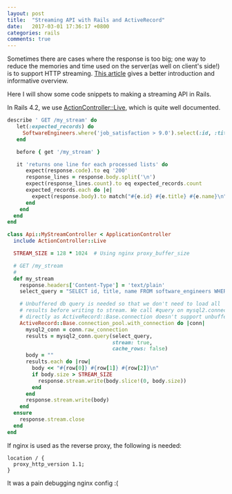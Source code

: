 ```yaml
---
layout: post
title:  "Streaming API with Rails and ActiveRecord"
date:   2017-03-01 17:36:17 +0800
categories: rails
comments: true
---
```


Sometimes there are cases where the response is too big; one way to reduce the memories and time used on the server(as well on client's side!)
is to support HTTP streaming. [This article](https://gist.github.com/CMCDragonkai/6bfade6431e9ffb7fe88) gives a better introduction and informative overview.

Here I will show some code snippets to making a streaming API in Rails.

In Rails 4.2, we use [ActionController::Live](http://api.rubyonrails.org/v4.2/classes/ActionController/Live.html), which is quite well documented.

```ruby
describe ' GET /my_stream' do
   let(:expected_records) do
     SoftwareEngineers.where('job_satisfaction > 9.0').select(:id, :title, :name)
   end

   before { get '/my_stream' }

   it 'returns one line for each processed lists' do
      expect(response.code).to eq '200'
      response_lines = response.body.split('\n')
      expect(response_lines.count).to eq expected_records.count
      expected_records.each do |e|
        expect(response.body).to match("#{e.id} #{e.title} #{e.name}\n")
      end
    end
  end
end
```

```ruby
class Api::MyStreamController < ApplicationController
  include ActionController::Live

  STREAM_SIZE = 128 * 1024  # Using nginx proxy_buffer_size

  # GET /my_stream
  #
  def my_stream
    response.headers['Content-Type'] = 'text/plain'
    select_query = "SELECT id, title, name FROM software_engineers WHERE job_satisfaction > 9.0"

    # Unbuffered db query is needed so that we don't need to load all
    # results before writing to stream. We call #query on mysql2.connection object
    # directly as ActiveRecord::Base.connection doesn't support unbuffered query.
    ActiveRecord::Base.connection_pool.with_connection do |conn|
      mysql2_conn = conn.raw_connection
      results = mysql2_conn.query(select_query,
                                  stream: true,
                                  cache_rows: false)
      body = ""
      results.each do |row|
        body << "#{row[0]} #{row[1]} #{row[2]}\n"
        if body.size > STREAM_SIZE
          response.stream.write(body.slice!(0, body.size))
        end
      end
      response.stream.write(body)
    end
  ensure
    response.stream.close
  end
end
```

If nginx is used as the reverse proxy, the following is needed:
```
location / {
  proxy_http_version 1.1;
}
```

It was a pain debugging nginx config :(

